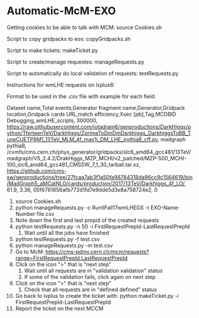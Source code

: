 # Automatic-McM-EXO

Getting cookies to be able to talk with MCM: source Cookies.sh  

Script to copy gridpacks to eos: copyGridpacks.sh  

Script to make tickets: makeTicket.py  

Script to create/manage requestes: manageRequests.py  

Script to automatically do local validation of requests: testRequests.py

Instructions for wmLHE requests on lxplus6:

Format to be used in the .csv file with example for each field:

Dataset name,Total events,Generator fragment name,Generator,Gridpack location,Gridpack cards URL,match efficiency,Xsec [pb],Tag,MCDBID
Debugging_wmLHE_scripts, 300000, https://raw.githubusercontent.com/jotadram6/genproductions/DarkHiggs/python/ThirteenTeV/DarkHiggs/ZprimeToDmDmDarkhiggs_DarkhiggsToBB_TuneCUETP8M1_13TeV_MLM_4f_max1j_DM_LHE_pythia8_cff.py, madgraph pythia8, /cvmfs/cms.cern.ch/phys_generator/gridpacks/slc6_amd64_gcc481/13TeV/madgraph/V5_2.4.2/DrakHiggs_MZP_MCHI/v2_patched/MZP-500_MCHI-100_slc6_amd64_gcc481_CMSSW_7_1_30_tarball.tar.xz, https://github.com/cms-sw/genproductions/tree/27fcaa7ab3f1a50fa98784318da96cc9c1564619/bin/MadGraph5_aMCatNLO/cards/production/2017/13TeV/Darkhiggs_4f_LO/, 61.9, 3.36, 05f6761656afb772d1fd7e9dde5d3e8a758724e2, 0

1. source Cookies.sh
1. python manageRequests.py -c RunIIFall17wmLHEGS -t EXO-Name-Number file.csv
1. Note down the first and last prepid of the created requests
1. python testRequests.py -n 50 -i FirstRequestPrepId-LastRequestPrepId
   1. Wait until all the jobs have finished
1. python testRequests.py -f test.csv
1. python manageRequests.py -m test.csv
1. Go to McM: https://cms-pdmv.cern.ch/mcm/requests?range=FirstRequestPrepId,LastRequestPrepId
1. Click on the icon ">" that is "next step"
   1. Wait until all requests are in "validation validation" status
   1. If some of the validation fails, click again on next step
1. Click on the icon ">" that is "next step"
   1. Check that all requests are in "defined defined" status
1. Go back to lxplus to create the ticket with: python makeTicket.py -i FirstRequestPrepId-LastRequestPrepId
1. Report the ticket on the next MCCM